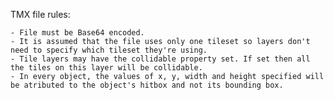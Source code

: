 TMX file rules:

    - File must be Base64 encoded.
    - It is assumed that the file uses only one tileset so layers don't need to specify which tileset they're using.
    - Tile layers may have the collidable property set. If set then all the tiles on this layer will be collidable.
    - In every object, the values of x, y, width and height specified will be atributed to the object's hitbox and not its bounding box.
